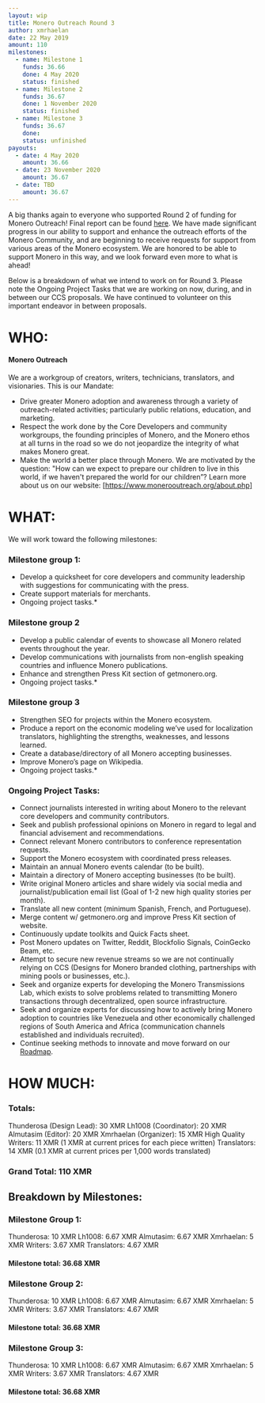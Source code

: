 ```yaml
---
layout: wip
title: Monero Outreach Round 3
author: xmrhaelan
date: 22 May 2019
amount: 110
milestones:
  - name: Milestone 1
    funds: 36.66
    done: 4 May 2020
    status: finished
  - name: Milestone 2
    funds: 36.67
    done: 1 November 2020
    status: finished
  - name: Milestone 3
    funds: 36.67
    done:
    status: unfinished
payouts:
  - date: 4 May 2020
    amount: 36.66
  - date: 23 November 2020
    amount: 36.67
  - date: TBD
    amount: 36.67
---
```


A big thanks again to everyone who supported Round 2 of funding for Monero Outreach! Final report can be found [here](https://www.reddit.com/r/Monero/comments/bonpt3/monero_outreach_round_2_ccs_final_report_see_what/). 
We have made significant progress in our ability to support and enhance the outreach efforts of the Monero Community, and are beginning to receive requests for support from various areas of the Monero ecosystem. We are honored to be able to support Monero in this way, and we look forward even more to what is ahead!

Below is a breakdown of what we intend to work on for Round 3. Please note the Ongoing Project Tasks that we are working on now, during, and in between our CCS proposals. We have continued to volunteer on this important endeavor in between proposals.

# WHO:

#### Monero Outreach 

We are a workgroup of creators, writers, technicians, translators, and visionaries. This is our Mandate:
- Drive greater Monero adoption and awareness through a variety of outreach-related activities; particularly public relations, education, and marketing.
- Respect the work done by the Core Developers and community workgroups, the founding principles of Monero, and the Monero ethos at all turns in the road so we do not jeopardize the integrity of what makes Monero great.
- Make the world a better place through Monero. We are motivated by the question: "How can we expect to prepare our children to live in this world, if we haven't prepared the world for our children”?
Learn more about us on our website: [https://www.monerooutreach.org/about.php]

# WHAT:

We will work toward the following milestones:

### Milestone group 1:
- Develop a quicksheet for core developers and community leadership with suggestions for communicating with the press.
- Create support materials for merchants.
- Ongoing project tasks.*

### Milestone group 2
- Develop a public calendar of events to showcase all Monero related events throughout the year.
- Develop communications with journalists from non-english speaking countries and influence Monero publications.
- Enhance and strengthen Press Kit section of getmonero.org.
- Ongoing project tasks.*

### Milestone group 3
- Strengthen SEO for projects within the Monero ecosystem.
- Produce a report on the economic modeling we’ve used for localization translators, highlighting the strengths, weaknesses, and lessons learned.
- Create a database/directory of all Monero accepting businesses.
- Improve Monero’s page on Wikipedia.
- Ongoing project tasks.*
    
### Ongoing Project Tasks:
- Connect journalists interested in writing about Monero to the relevant core developers and community contributors.
- Seek and publish professional opinions on Monero in regard to legal and financial advisement and recommendations.
- Connect relevant Monero contributors to conference representation requests.
- Support the Monero ecosystem with coordinated press releases.
- Maintain an annual Monero events calendar (to be built).
- Maintain a directory of Monero accepting businesses (to be built).
- Write original Monero articles and share widely via social media and journalist/publication email list (Goal of 1-2 new high quality stories per month).
- Translate all new content (minimum Spanish, French, and Portuguese).
- Merge content w/ getmonero.org and improve Press Kit section of website.
- Continuously update toolkits and Quick Facts sheet.
- Post Monero updates on Twitter, Reddit, Blockfolio Signals, CoinGecko Beam, etc.
- Attempt to secure new revenue streams so we are not continually relying on CCS (Designs for Monero branded clothing, partnerships with mining pools or businesses, etc.).
- Seek and organize experts for developing the Monero Transmissions Lab, which exists to solve problems related to transmitting Monero transactions through decentralized, open source infrastructure.
- Seek and organize experts for discussing how to actively bring Monero adoption to countries like Venezuela and other economically challenged regions of South America and Africa (communication channels established and individuals recruited).
- Continue seeking methods to innovate and move forward on our [Roadmap](https://www.monerooutreach.org/about.php).

# HOW MUCH:
### Totals:
Thunderosa (Design Lead): 30 XMR
Lh1008 (Coordinator): 20 XMR
Almutasim (Editor): 20 XMR
Xmrhaelan (Organizer): 15 XMR
High Quality Writers: 11 XMR (1 XMR at current prices for each piece written)
Translators: 14 XMR (0.1 XMR at current prices per 1,000 words translated)

### Grand Total: 110 XMR


## Breakdown by Milestones:

### Milestone Group 1:
Thunderosa: 10 XMR
Lh1008: 6.67 XMR
Almutasim: 6.67 XMR
Xmrhaelan: 5 XMR
Writers: 3.67 XMR
Translators: 4.67 XMR

#### Milestone total: 36.68 XMR

### Milestone Group 2:
Thunderosa: 10 XMR
Lh1008: 6.67 XMR
Almutasim: 6.67 XMR
Xmrhaelan: 5 XMR
Writers: 3.67 XMR
Translators: 4.67 XMR

#### Milestone total: 36.68 XMR

### Milestone Group 3:
Thunderosa: 10 XMR
Lh1008: 6.67 XMR
Almutasim: 6.67 XMR
Xmrhaelan: 5 XMR
Writers: 3.67 XMR
Translators: 4.67 XMR

#### Milestone total: 36.68 XMR
